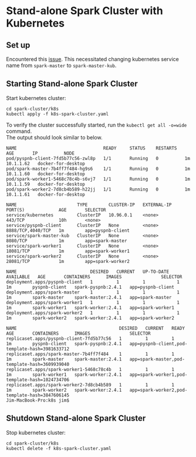 # Stand-alone Spark Cluster with Kubernetes

## Set up

Encountered this [issue](https://medium.com/@varunreddydaaram/kubernetes-did-not-work-with-apache-spark-de923ae7ab5c).  This necessitated changing kubernetes service name from `spark-master` to `spark-master-kub`.


## Starting Stand-alone Spark Cluster
Start kubernetes cluster:
```
cd spark-cluster/k8s
kubectl apply -f k8s-spark-cluster.yaml
```

To verify the cluster successfully started, run the `kubectl get all -o=wide` command.  
The output should look similar to below.  
```
NAME                                 READY     STATUS    RESTARTS   AGE       IP          NODE
pod/pyspnb-client-7fd5b77c56-zwl8p   1/1       Running   0          1m        10.1.1.62   docker-for-desktop
pod/spark-master-7b4ff7f484-hg9s6    1/1       Running   0          1m        10.1.1.60   docker-for-desktop
pod/spark-worker1-5468c78c4b-s6vj7   1/1       Running   0          1m        10.1.1.59   docker-for-desktop
pod/spark-worker2-7d8cb4b589-h22jj   1/1       Running   0          1m        10.1.1.61   docker-for-desktop

NAME                       TYPE        CLUSTER-IP   EXTERNAL-IP   PORT(S)             AGE       SELECTOR
service/kubernetes         ClusterIP   10.96.0.1    <none>        443/TCP             10h       <none>
service/pyspnb-client      ClusterIP   None         <none>        8888/TCP,4040/TCP   1m        app=pyspnb-client
service/spark-master-kub   ClusterIP   None         <none>        8080/TCP            1m        app=spark-master
service/spark-worker1      ClusterIP   None         <none>        18081/TCP           1m        app=spark-worker1
service/spark-worker2      ClusterIP   None         <none>        28081/TCP           1m        app=spark-worker2

NAME                            DESIRED   CURRENT   UP-TO-DATE   AVAILABLE   AGE       CONTAINERS      IMAGES               SELECTOR
deployment.apps/pyspnb-client   1         1         1            1           1m        pyspnb-client   spark-pyspnb:2.4.1   app=pyspnb-client
deployment.apps/spark-master    1         1         1            1           1m        spark-master    spark-master:2.4.1   app=spark-master
deployment.apps/spark-worker1   1         1         1            1           1m        spark-worker1   spark-worker:2.4.1   app=spark-worker1
deployment.apps/spark-worker2   1         1         1            1           1m        spark-worker2   spark-worker:2.4.1   app=spark-worker2

NAME                                       DESIRED   CURRENT   READY     AGE       CONTAINERS      IMAGES               SELECTOR
replicaset.apps/pyspnb-client-7fd5b77c56   1         1         1         1m        pyspnb-client   spark-pyspnb:2.4.1   app=pyspnb-client,pod-template-hash=3981633712
replicaset.apps/spark-master-7b4ff7f484    1         1         1         1m        spark-master    spark-master:2.4.1   app=spark-master,pod-template-hash=3609939040
replicaset.apps/spark-worker1-5468c78c4b   1         1         1         1m        spark-worker1   spark-worker:2.4.1   app=spark-worker1,pod-template-hash=1024734706
replicaset.apps/spark-worker2-7d8cb4b589   1         1         1         1m        spark-worker2   spark-worker:2.4.1   app=spark-worker2,pod-template-hash=3847606145
Jim-MacBook-Pro:k8s jim$
```



## Shutdown Stand-alone Spark Cluster
Stop kubernetes cluster:
```
cd spark-cluster/k8s
kubectl delete -f k8s-spark-cluster.yaml
```